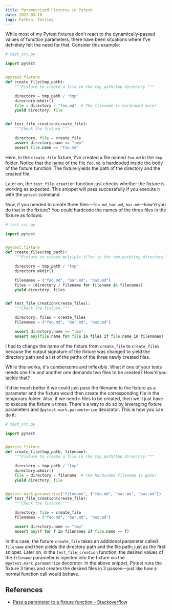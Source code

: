 ```yaml
---
title: Parametrized Fixtures in Pytest
date: 2022-03-10
tags: Python, Testing
---
```


While most of my Pytest fixtures don't react to the dynamically-passed values of function parameters, there have been situations where I've definitely felt the need for that. Consider this example:

```python
# test_src.py

import pytest


@pytest.fixture
def create_file(tmp_path):
    """Fixture to create a file in the tmp_path/tmp directory."""

    directory = tmp_path / "tmp"
    directory.mkdir()
    file = directory / "foo.md"  # The filename is hardcoded here!
    yield directory, file


def test_file_creation(create_file):
    """Check the fixture."""

    directory, file = create_file
    assert directory.name == "tmp"
    assert file.name == "foo.md"
```

Here, in the `create_file` fixture, I've created a file named `foo.md` in the `tmp` folder. Notice that the name of the file `foo.md` is hardcoded inside the body of the fixture function. The fixture yields the path of the directory and the created file.

Later on, the `test_file_creation` function just checks whether the fixture is working as expected. This snippet will pass successfully if you execute it with the `pytest` command.

Now, if you needed to create three files—`foo.md`, `bar.md`, `baz.md`—how'd you do that in the fixture? You could hardcode the names of the three files in the fixture as follows:

```python
# test_src.py

import pytest


@pytest.fixture
def create_files(tmp_path):
    """Fixture to create multiple files in the tmp_path/tmp directory."""

    directory = tmp_path / "tmp"
    directory.mkdir()

    filenames = ("foo.md", "bar.md", "baz.md")
    files = [directory / filename for filename in filenames]
    yield directory, files


def test_file_creation(create_files):
    """Check the fixture."""

    directory, files = create_files
    filenames = ("foo.md", "bar.md", "baz.md")

    assert directory.name == "tmp"
    assert any(file.name for file in files if file.name in filenames)
```

I had to change the name of the fixture from `create_file` to `create_files` because the output signature of the fixture was changed to yield the directory path and a list of the paths of the three newly created files.

While this works, it's cumbersome and inflexible. What if one of your tests needs one file and another one demands two files to be created? How'd you tackle that?

It'd be much better if we could just pass the filename to the fixture as a parameter and the fixture would then create the corresponding file in the temporary folder. Also, if we need `n` files to be created, then we'll just have to execute the fixture `n` times. There's a way to do so by leveraging fixture parameters and `@pytest.mark.parameterize` decorator. This is how you can do it:

```python
# test_src.py

import pytest


@pytest.fixture
def create_file(tmp_path, filename):
    """Fixture to create a file in the tmp_path/tmp directory."""

    directory = tmp_path / "tmp"
    directory.mkdir()
    file = directory / filename  # The hardcoded filename is gone!
    yield directory, file


@pytest.mark.parametrize("filename", ("foo.md", "bar.md", "baz.md"))
def test_file_creation(create_file):
    """Check the fixture."""

    directory, file = create_file
    filenames = ("foo.md", "bar.md", "baz.md")

    assert directory.name == "tmp"
    assert any(f for f in filenames if file.name == f)
```

In this case, the fixture `create_file` takes an additional parameter called `filename` and then yields the directory path and the file path; just as the first snippet. Later on, in the `test_file_creation` function, the desired values of the `filename` parameter is injected into the fixture via the `@pytest.mark.parametrize` decorator. In the above snippet, Pytest runs the fixture 3 times and creates the desired files in 3 passes—just like how a normal function call would behave.

## References

* [Pass a parameter to a fixture function - Stackoverflow](https://stackoverflow.com/questions/18011902/pass-a-parameter-to-a-fixture-function)
